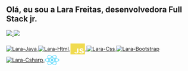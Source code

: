 ## Olá, eu sou a Lara Freitas, desenvolvedora Full Stack jr.

<div>
 <a href="https://github.com/Laracf">
  <img height="100em" src="https://github-readme-stats.vercel.app/api?username=Laracf&show_icons=true&theme=radical&include_all_commits=true&count_private=true"/>
  <img height="100em" src="https://github-readme-stats.vercel.app/api/top-langs/?username=Laracf&layout=compact&langs_count=7&theme=radical"/>
</div>
  
  <div style="display: inline_block"><br>
  <img align="center" alt="Lara-Java" height="30" width="40"
src="https://cdn.jsdelivr.net/gh/devicons/devicon/icons/java/java-original.svg" >
  <img align="center" alt="Lara-Html" height="30" width="40"
src="https://cdn.jsdelivr.net/gh/devicons/devicon/icons/html5/html5-original.svg" />     
  <img align="center" alt="Lara-Js" height="30" width="40" src="https://raw.githubusercontent.com/devicons/devicon/master/icons/javascript/javascript-plain.svg">  
  <img align="center" alt="Lara-Css" height="30" width="40" 
src="https://cdn.jsdelivr.net/gh/devicons/devicon/icons/css3/css3-original.svg" />
  <img align="center" alt="Lara-Bootstrap" height="30" width="40" 
src="https://cdn.jsdelivr.net/gh/devicons/devicon/icons/bootstrap/bootstrap-original.svg" />
  <img align="center" alt="Lara-Csharp" height="30" width="40"
src="https://cdn.jsdelivr.net/gh/devicons/devicon/icons/csharp/csharp-original.svg" />
  <img align="center" alt="Lara-React" height="30" width="40" src="https://raw.githubusercontent.com/devicons/devicon/master/icons/react/react-original.svg">
          
       
          
    
  
          


